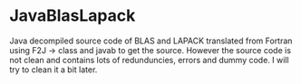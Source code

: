 # JavaBlasLapack
Java decompiled source code of BLAS and LAPACK translated from Fortran using F2J -> class and javab to get the source. 
However the source code is not clean and contains lots of redunduncies, errors and dummy code. I will try to clean it a bit later. 
